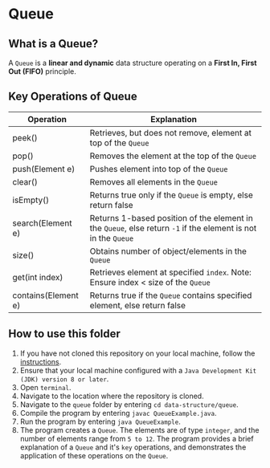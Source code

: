 # Queue

## What is a Queue?
A `Queue` is a **linear and dynamic** data structure operating on a **First In, First Out (FIFO)** principle.

## Key Operations of Queue
Operation                | Explanation
-------------------------| --------------------------------------------------------------------------------------------------------------
peek()                   | Retrieves, but does not remove, element at top of the `Queue`
pop()                    | Removes the element at the top of the `Queue`
push(Element e)          | Pushes element into top of the `Queue`
clear()                  | Removes all elements in the `Queue`
isEmpty()                | Returns true only if the `Queue` is empty, else return false
search(Element e)        | Returns 1-based position of the element in the `Queue`, else return `-1` if the element is not in the `Queue`
size()                   | Obtains number of object/elements in the `Queue`
get(int index)           | Retrieves element at specified `index`. Note: Ensure index < size of the `Queue`
contains(Element e)      | Returns true if the `Queue` contains specified element, else return false

## How to use this folder
1. If you have not cloned this repository on your local machine, follow the [instructions](https://github.com/shumarb/notes-and-code#how-to-use-this-repository).
2. Ensure that your local machine configured with a `Java Development Kit (JDK) version 8 or later`.
3. Open `terminal`.
4. Navigate to the location where the repository is cloned.
5. Navigate to the `queue` folder by entering `cd data-structure/queue`.
6. Compile the program by entering `javac QueueExample.java`.
7. Run the program by entering `java QueueExample`.
8. The program creates a `Queue`. The elements are of type `integer`, and the number of elements range from `5 to 12`. The program provides a brief explanation of a `Queue` and it's `key` operations, and demonstrates the application of these operations on the `Queue`.
